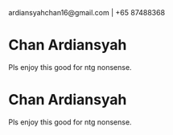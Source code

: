 <html>
 <head>
  ardiansyahchan16@gmail.com | +65 87488368
   </head>
   <body>
<h1>Chan Ardiansyah</h1>
<p>Pls enjoy this good for ntg nonsense.</p>
</body>
</html>
<body>
<h1>Chan Ardiansyah</h1>
<p>Pls enjoy this good for ntg nonsense.</p>
</body>
